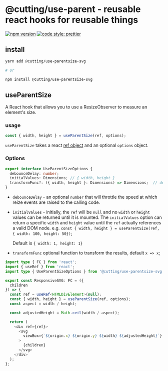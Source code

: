 # @cutting/use-parent - reusable react hooks for reusable things

[![npm version](https://img.shields.io/npm/v/@cutting/use-parentsize-svg.svg)](https://www.npmjs.com/package/@cutting/use-parentsize-svg)
[![code style: prettier](https://img.shields.io/badge/code_style-prettier-ff69b4.svg)](https://github.com/prettier/prettier)

## install 

```sh
yarn add @cutting/use-parentsize-svg

# or

npm install @cutting/use-parentsize-svg
```

## useParentSize

A React hook that allows you to use a ResizeObserver to measure an element's size.

### usage

```ts
const { width, height } = useParentSize(ref, options);
```

`useParentSize` takes a react [ref object](https://reactjs.org/docs/refs-and-the-dom.html) and an optional `options` object.

### Options

```ts
export interface UseParentSizeOptions {
  debounceDelay: number;
  initialValues: Dimensions; // { width, height }
  transformFunc?: ({ width, height }: Dimensions) => Dimensions;  // default (x) => x
}
```

- `debounceDelay` - an optional `number` that will throttle the speed at which reize events are raised to the calling code.
- `initialValues` - initially, the `ref` will be `null` and no `width` or `height` values can be returned until it is mounted.  The `initialValues` option can return a specific `width` and `height` value until the `ref` actually references a valid DOM node.  e.g. `const { width, height } = useParentSize(ref, { width: 100, height: 50})`;

  Default is `{ width: 1, height: 1}`
- `transformFunc` optional function to transform the results, default `x => x`;

```ts
import type { FC } from 'react';
import { useRef } from 'react';
import type { UseParentSizeOptions } from '@cutting/use-parentsize-svg';

export const ResponsiveSVG: FC = ({
  children
}) => {
  const ref = useRef<HTMLDivElement>(null);
  const { width, height } = useParentSize(ref, options);
  const aspect = width / height;

  const adjustedHeight = Math.ceil(width / aspect);

  return (
    <div ref={ref}>
      <svg
        viewBox={`${origin.x} ${origin.y} ${width} ${adjustedHeight}`}
      >
        {children}
      </svg>
    </div>
  );
};
```


